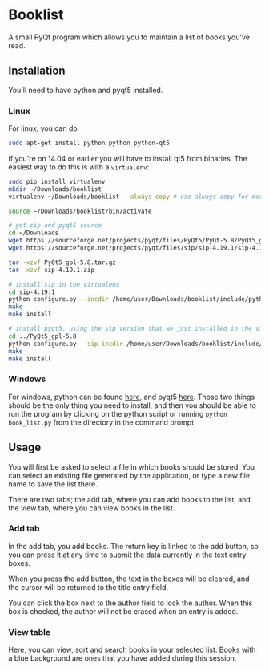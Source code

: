# Booklist

A small PyQt program which allows you to maintain a list of books you've read.

## Installation

You'll need to have python and pyqt5 installed.

### Linux

For linux, you can do

```sh
sudo apt-get install python python python-qt5
```

If you're on 14.04 or earlier you will have to install qt5 from binaries.
The easiest way to do this is with a `virtualenv`:

```sh
sudo pip install virtualenv
mkdir ~/Downloads/booklist
virtualenv ~/Downloads/booklist --always-copy # use always copy for more self-containment

source ~/Downloads/booklist/bin/activate

# get sip and pyqt5 source
cd ~/Downloads
wget https://sourceforge.net/projects/pyqt/files/PyQt5/PyQt-5.8/PyQt5_gpl-5.8.tar.gz
wget https://sourceforge.net/projects/pyqt/files/sip/sip-4.19.1/sip-4.19.1.zip

tar -xzvf PyQt5_gpl-5.8.tar.gz
tar -xzvf sip-4.19.1.zip

# install sip in the virtualenv
cd sip-4.19.1
python configure.py --incdir /home/user/Downloads/booklist/include/python2.7/
make
make install

# install pyqt5, using the sip version that we just installed in the virtualenv
cd ../PyQt5_gpl-5.8
python configure.py --sip-incdir /home/user/Downloads/booklist/include/python2.7/
make
make install
```

### Windows

For windows, python can be found
[here](https://www.python.org/ftp/python/3.5.0/python-3.5.0.exe), and pyqt5
[here](https://sourceforge.net/projects/pyqt/files/PyQt5/PyQt-5.6/PyQt5-5.6-gpl-Py3.5-Qt5.6.0-x32-2.exe/download).
Those two things should be the only thing you need to install, and then you should be able to run the program by clicking on the python script or running `python book_list.py` from the directory in the command prompt.

## Usage

You will first be asked to select a file in which books should be stored. You can select an existing file generated by the application, or type a new file name to save the list there.

There are two tabs; the add tab, where you can add books to the list, and the view tab, where you can view books in the list.

### Add tab

In the add tab, you add books. The return key is linked to the add button, so you can press it at any time to submit the data currently in the text entry boxes.

When you press the add button, the text in the boxes will be cleared, and the cursor will be returned to the title entry field.

You can click the box next to the author field to lock the author. When this box is checked, the author will not be erased when an entry is added.

### View table

Here, you can view, sort and search books in your selected list. Books with a blue background are ones that you have added during this session.
